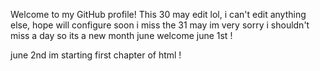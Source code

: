 Welcome to my GitHub profile!
This 30 may edit lol, i can't edit anything else, hope will configure soon
i miss the 31 may im very sorry i shouldn't miss a day
so its a new month june welcome june 1st !

june 2nd im starting first chapter of html !
